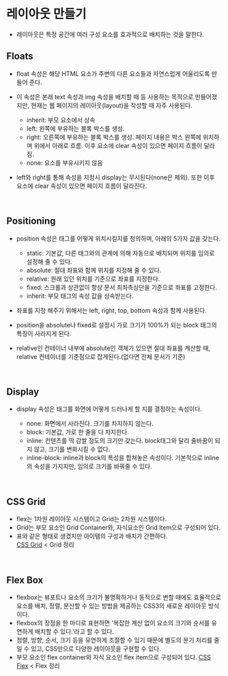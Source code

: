 # 레이아웃 만들기  

* 레이아웃은 특정 공간에 여러 구성 요소를 효과적으로 배치하는 것을 말한다.

## Floats

* float 속성은 해당 HTML 요소가 주변의 다른 요소들과 자연스럽게 어울리도록 만들어 준다.
* 이 속성은 본래 text 속성과 img 속성을 배치할 때 등 사용하는 목적으로 만들어졌지만, 현재는 웹 페이지의 레이아웃(layout)을 작성할 때 자주 사용된다.

    * inherit: 부모 요소에서 상속
    * left: 왼쪽에 부유하는 블록 박스를 생성.
    * right: 오른쪽에 부유하는 블록 박스를 생성. 페이지 내용은 박스 왼쪽에 위치하며 위에서 아래로 흐름. 이후 요소에 clear 속성이 있으면 페이지 흐름이 달라짐.
    * none: 요소를 부유시키지 않음
* left와 right를 통해 속성을 지정시 display는 무시된다(none은 제외). 또한 이후 요소에 clear 속성이 있으면 페이지 흐름이 달라진다.
<br>

## Positioning

* position 속성은 태그를 어떻게 위치시킬지를 정의하며, 아래의 5가지 값을 갖는다.
  * static: 기본값, 다른 태그와의 관계에 의해 자동으로 배치되며 위치를 임의로 설정해 줄 수 있다.
  * absolute: 절대 좌표와 함께 위치를 지정해 줄 수 있다.
  * relative: 원래 있던 위치를 기준으로 좌표를 지정한다.
  * fixed: 스크롤과 상관없이 항상 문서 최좌측상단을 기준으로 좌표를 고정한다.
  * inherit: 부모 태그의 속성 값을 상속받는다.

* 좌표를 지정 해주기 위해서는 left, right, top, bottom 속성과 함께 사용된다.
* position을 absolute나 fixed로 설정시 가로 크기가 100%가 되는 block 태그의 특징이 사라지게 된다.
* relative인 컨테이너 내부에 absolute인 객체가 있으면 절대 좌표를 계산할 때, relative 컨테이너를 기준점으로 잡게된다.(없다면 전체 문서가 기준)

<br>

## Display

* display 속성은 태그를 화면에 어떻게 드러나게 할 지를 결정하는 속성이다.

  * none: 화면에서 사라진다. 크기를 차지하지 않는다.
  * block: 기본값, 가로 한 줄을 다 차지한다.
  * inline: 컨텐츠를 딱 감쌀 정도의 크기만 갖는다. block태그와 달리 줄바꿈이 되지 않고, 크기를 변화시킬 수 없다.
  * inline-block: inline과 block의 특성을 합쳐놓은 속성이다. 기본적으로 inline의 속성을 가지지만, 임의로 크기를 바꿔줄 수 있다.

<br>

## CSS Grid  

* flex는 1차원 레이아웃 시스템이고 Grid는 2차원 시스템이다.
* Grid는 부모 요소인 Grid Container와, 자식요소인 Grid Item으로 구성되어 있다.
* 표와 같은 형태로 생겼지만 아이템의 구성과 배치가 간편하다.  
[CSS Grid](https://studiomeal.com/archives/533) < Grid 정리

<br>

## Flex Box  

* flexbox는 뷰포트나 요소의 크기가 불명확하거나 동적으로 변할 때에도 효율적으로 요소를 배치, 정렬, 분산할 수 있는 방법을 제공하는 CSS3의 새로운 레이아웃 방식이다.
* flexbox의 장점을 한 마디로 표현하면 '복잡한 계산 없이 요소의 크기와 순서를 유연하게 배치할 수 있다.'라고 할 수 있다.
* 정렬, 방향, 순서, 크기 등을 유연하게 조절할 수 있기 때문에 별도의 분기 처리를 줄일 수 있고, CSS만으로 다양한 레이아웃을 구현할 수 있다. 
* 부모 요소인 flex container와 자식 요소인 flex item으로 구성되어 있다.
[CSS Flex](https://studiomeal.com/archives/197) < Flex 정리

